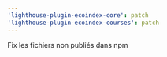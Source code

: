 ```yaml
---
'lighthouse-plugin-ecoindex-core': patch
'lighthouse-plugin-ecoindex-courses': patch
---
```


Fix les fichiers non publiés dans npm
